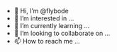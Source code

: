 - 👋 Hi, I’m @flybode
- 👀 I’m interested in ...
- 🌱 I’m currently learning ...
- 💞️ I’m looking to collaborate on ...
- 📫 How to reach me ...

<!---
flybode/flybode is a ✨ special ✨ repository because its `README.md` (this file) appears on your GitHub profile.
You can click the Preview link to take a look at your changes.
--->
